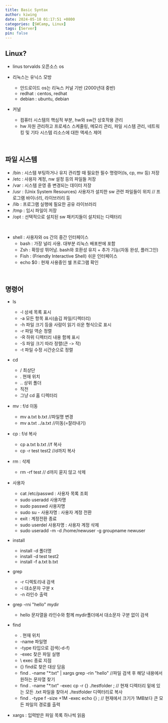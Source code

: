 ```yaml
---
title: Basic Syntax
author: kiwing
date: 2024-05-18 01:17:51 +0800
categories: [SWCamp, Linux]
tags: [Server]
pin: false
---
```


## Linux?
- linus torvalds 오픈소스 os
- 리눅스는 유닉스 모방
   - 안드로이드 os는 리눅스 커널 기반 (2000년대 중반)
   - redhat : centos, redhat
   - debian : ubuntu, debian

- 커널 
    - 컴퓨터 시스템의 핵심적 부분, hw와 sw간 상호작용 관리
    - hw 자원 관리하고 프로세스 스케줄링, 메모리 관리, 파일 시스템 관리, 네트워킹 및 기타 시스템 리소스에 대한 액세스 제어

<br>

## 파일 시스템
   - /bin : 시스템 부팅하거나 유지 관리할 때 필요한 필수 명령어(ls, cp, mv 등) 저장
   - /etc : 사용자 계정, nw 설정 등의 파일들 저장
   - /var : 시스템 운영 중 변경되는 데이터 저장
   - /usr : (Unix System Resources) 사용자가 설치한 sw 관련 파일들이 위치  // 프로그램 바이너리, 라이브러리 등
   - /lib : 프로그램 실행에 필요한 공유 라이브러리
   - /tmp : 임시 파일이 저장
   - /opt : 선택적으로 설치된 sw 패키지들이 설치되는 디렉터리

<br>

- shell : 사용자와 os 간의 중간 인터페이스
   - bash : 가장 널리 사용. 대부분 리눅스 배포판에 포함
   - Zsh : 확장성 뛰어남. bash와 호환성 유지 + 추가 기능(자동 완성, 플러그인)
   - Fish : (Friendly Interactive Shell) 쉬운 인터페이스 
   - echo $0 : 현재 사용중인 쉘 프로그램 확인

<br>

## 명령어

- ls
    - -l 상세 목록 표시
    - -a 모든 항목 표시(숨김 파일/디렉터리)
    - -h 파일 크기 등을 사람이 읽기 쉬운 형식으로 표시
    - -r 파일 역순 정렬
    - -R 하위 디렉터리 내용 함께 표시
    - -S 파일 크기 따라 정렬(큰 -> 작)
    - -t 파일 수정 시간순으로 정렬

- cd
    - / 최상단
    - . 현재 위치
    - .. 상위 폴더
    - 직전
    - 그냥 cd 홈 디렉터리

- mv : f/d 이동
    - mv a.txt b.txt   //파일명 변경
    - mv a.txt ../a.txt   //이동(=잘라내기)

- cp : f/d 복사
    - cp a.txt b.txt   //f 복사
    - cp -r test test2   //d까지 복사

- rm : 삭제
    - rm -rf test    // d까지 묻지 않고 삭제

- 사용자
    - cat /etc/passwd  :  사용자 목록 조회
    - sudo useradd 사용자명
    - sudo passwd 사용자명
    - sudo su - 사용자명  :   사용자 계정 전환
    - exit : 계정전환 종료
    - sudo userdel 사용자명 : 사용자 계정 삭제
    - sudo useradd -m -d /home/newuser -g groupname newuser

- install 
    - install -d 폴더명
    - install -d test test2  
    - install -f a.txt b.txt 

- grep
    - -r 디렉토리내 검색
    - -i 대소문자 구분 x
    - -n 라인수 출력
- grep -rni "hello" mydir   
    - hello 문자열을 라인수와 함께 mydir폴더에서 대소문자 구분 없이 검색

- find
    - . 현재 위치
    - -name 파일명
    - -type 타입으로 검색(-d-f)
    - -exec 찾은 파일 실행
    - \ exec 종료 지점
    - {} find로 찾은 대상 담음
    - find . -name "*.txt" | xargs grep -rin "hello"  //파일 검색 후 해당 내용에서 원하는 문자열 찾기
    - find . -name "*.txt" -exec cp -r {} ./testfolder \; // 현재 디렉터리 밑에 있는 모든 .txt 파일을 찾아서 ./testfolder 디렉터리로 복사
    - find . -type f -size +1M -exec echo {} \; // 현재에서 크기가 1MB보다 큰 모든 파일의 경로를 출력
- xargs : 입력받은 파일 목록 하나씩 읽음


[nodejs]: https://nodejs.org/
[starter]: https://github.com/cotes2020/chirpy-starter
[pages-workflow-src]: https://docs.github.com/en/pages/getting-started-with-github-pages/configuring-a-publishing-source-for-your-github-pages-site#publishing-with-a-custom-github-actions-workflow
[latest-tag]: https://github.com/cotes2020/jekyll-theme-chirpy/tags
